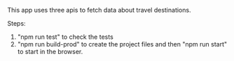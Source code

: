 This app uses three apis to fetch data about travel destinations.

Steps:

1. "npm run test" to check the tests
2. "npm run build-prod" to create the project files and then "npm run start" to start in the browser.
